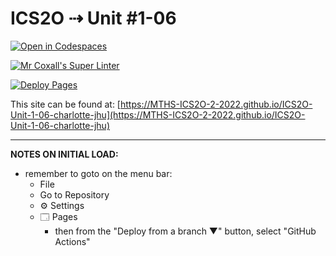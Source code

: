 # ICS2O ⇢ Unit #1-06

[![Open in Codespaces](https://classroom.github.com/assets/launch-codespace-f4981d0f882b2a3f0472912d15f9806d57e124e0fc890972558857b51b24a6f9.svg)](https://classroom.github.com/open-in-codespaces?assignment_repo_id=10270126)

[![Mr Coxall's Super Linter](https://github.com/MTHS-ICS2O-2-2022/ICS2O-Unit-1-06-charlotte-jhu/workflows/Mr%20Coxall's%20Super%20Linter/badge.svg)](https://github.com/MTHS-ICS2O-2-2022/ICS2O-Unit-1-06-charlotte-jhu/actions)

[![Deploy Pages](https://github.com/MTHS-ICS2O-2-2022/ICS2O-Unit-1-06-charlotte-jhu/workflows/Deploy%20Pages/badge.svg)](https://github.com/MTHS-ICS2O-2-2022/ICS2O-Unit-1-06-charlotte-jhu/actions)

This site can be found at: [https://MTHS-ICS2O-2-2022.github.io/ICS2O-Unit-1-06-charlotte-jhu](https://MTHS-ICS2O-2-2022.github.io/ICS2O-Unit-1-06-charlotte-jhu)

---

**NOTES ON INITIAL LOAD:**
- remember to goto on the menu bar:
  - File
  - Go to Repository
  - ⚙ Settings
  - 🗔 Pages
    - then from the "Deploy from a branch ▼" button, select "GitHub Actions"
